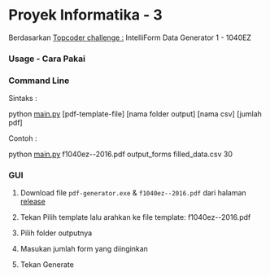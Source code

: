 # Proyek Informatika - 3
 
Berdasarkan [Topcoder challenge :](https://www.topcoder.com/challenges/fae544aa-1859-48de-b8a2-36a4e9b6b38e)  IntelliForm Data Generator 1 - 1040EZ
 

### Usage - Cara Pakai
 

### Command Line
 
Sintaks :
 
python [main.py](http://main.py)  \[pdf-template-file\] \[nama folder output\] \[nama csv\] \[jumlah pdf\]
 
Contoh :
 
python [main.py](http://main.py)  f1040ez--2016.pdf output\_forms filled\_data.csv 30
 

### GUI
 

1.  Download file `pdf-generator.exe` & `f1040ez--2016.pdf` dari halaman [release](https://github.com/Dev4302/Proyek-Informatika-3/releases/tag/Release-Windows-App) 
     
2.  Tekan Pilih template lalu arahkan ke file template: f1040ez--2016.pdf
     
3.  Pilih folder outputnya
     
4.  Masukan jumlah form yang diinginkan
     
5.  Tekan Generate

